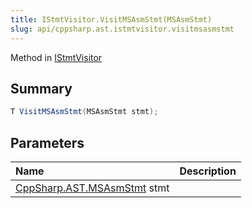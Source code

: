 ```yaml
---
title: IStmtVisitor.VisitMSAsmStmt(MSAsmStmt)
slug: api/cppsharp.ast.istmtvisitor.visitmsasmstmt
---
```

Method in [IStmtVisitor](/api/cppsharp/ast/istmtvisitor)

## Summary



```csharp
T VisitMSAsmStmt(MSAsmStmt stmt);
```

## Parameters

|Name|Description|
|:---|:---|
|[CppSharp.AST.MSAsmStmt](/api/cppsharp/ast/msasmstmt) stmt||


